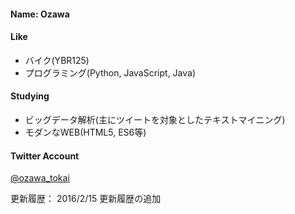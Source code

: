 #### Name: Ozawa  

#### Like  

* バイク(YBR125)  
* プログラミング(Python, JavaScript, Java)  

#### Studying  

* ビッグデータ解析(主にツイートを対象としたテキストマイニング)  
* モダンなWEB(HTML5, ES6等)  


#### Twitter Account  
[@ozawa_tokai](https://twitter.com/ozawa_tokai?lang=ja)  


更新履歴：
2016/2/15 更新履歴の追加
